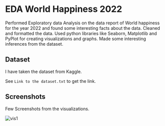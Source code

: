 
# EDA World Happiness 2022

Performed Exploratory data Analysis on the data report of World happiness for the year 2022 and found some interesting facts about the data.
Cleaned and formatted the data.
Used python libraries like Seaborn, Matplotlib and PyPlot for creating visualizations and graphs.
Made some interesting inferences from the dataset.




## Dataset

I have taken the dataset from Kaggle.

See `Link to the dataset.txt` to get the link.



## Screenshots

Few Screenshots from the visualizations.

![vis1](https://user-images.githubusercontent.com/42840136/161956472-bc89a563-f79f-4e21-b628-f65c29d75f96.JPG)

